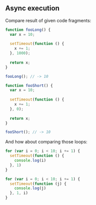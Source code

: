 ## Async execution

Compare result of given code fragments:

```javascript
function fooLong() {
  var x = 10;
  
  setTimeout(function () {
    x += 1;
  }, 1000);
  
  return x;
}

fooLong(); // -> 10
```

```javascript
function fooShort() {
  var x = 10;
  
  setTimeout(function () {
    x += 1;
  }, 0);
  
  return x;
}

fooShort(); // -> 10
```

And how about comparing those loops:

```javascript
for (var i = 0; i < 10; i += 1) {
  setTimeout(function () {
    console.log(i)
  }, 1)
}
```

```javascript
for (var i = 0; i < 10; i += 1) {
  setTimeout(function (j) {
    console.log(j)
  }, 1, i)
}
```
